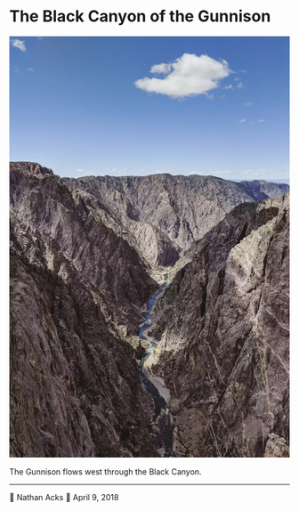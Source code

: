 # The Black Canyon of the Gunnison

![A view down the Gunnison, through the steep, broken walls of the Black Canyon](assets/ffd283d1394d2d25ffcaf7b3cc05daf5.webp)

The Gunnison flows west through the Black Canyon.

- - - -

👤 Nathan Acks
📅 April 9, 2018
